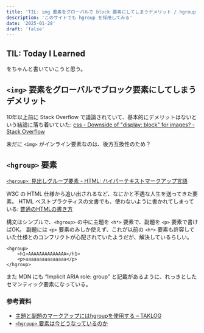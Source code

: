 ```yaml
---
title: 'TIL: img 要素をグローバルで block 要素にしてしまうデメリット / hgroup 要素'
description: 'このサイトでも hgroup を採用してみる'
date: '2025-01-28'
draft: 'false'
---
```


## TIL: Today I Learned

をちゃんと書いていこうと思う。

## `<img>` 要素をグローバルでブロック要素にしてしまうデメリット

10年以上前に Stack Overflow で議論されていて、基本的にデメリットはないという結論に落ち着いていた: [css - Downside of "display: block" for images? - Stack Overflow](https://stackoverflow.com/questions/13145580/downside-of-display-block-for-images)

未だに `<img>` がインライン要素なのは、後方互換性のため？

## `<hgroup>` 要素

[`<hgroup>`: 見出しグループ要素 - HTML: ハイパーテキストマークアップ言語](https://developer.mozilla.org/ja/docs/Web/HTML/Element/hgroup)

W3C の HTML 仕様から追い出されるなど、なにかと不遇な人生を送ってきた要素。
HTML ベストプラクティスの文書でも、使わないように書かれてしまっている: [普通のHTMLの書き方](https://github.com/hail2u/html-best-practices-ja-detailed?tab=readme-ov-file#forget-about-hgroup-element)

構文はシンプルで、`<hgroup>` の中に主題を `<h*>` 要素で、副題を `<p>` 要素で書けばOK。
副題には `<p>` 要素のみしか使えず、これが以前の `<h*>` 要素も許容していた仕様とのコンフリクトが心配されていたようだが、解決しているらしい。

```
<hgroup>
    <h1>AAAAAAAAAAAAAA</h1>
    <p>aaaaaaaaaaaaaaa</p>
</hgroup>
```

また MDN にも <q>Implicit ARIA role: group</q> と記載があるように、れっきとしたセマンティック要素になっている。

### 参考資料

- [主題と副題のマークアップにはhgroupを使用する – TAKLOG](https://www.tak-dcxi.com/article/use-hgroup-for-marking-up-the-main-heading-and-subheading)
- [`<hgroup>` 要素は今どうなっているのか](https://blog.w0s.jp/682)